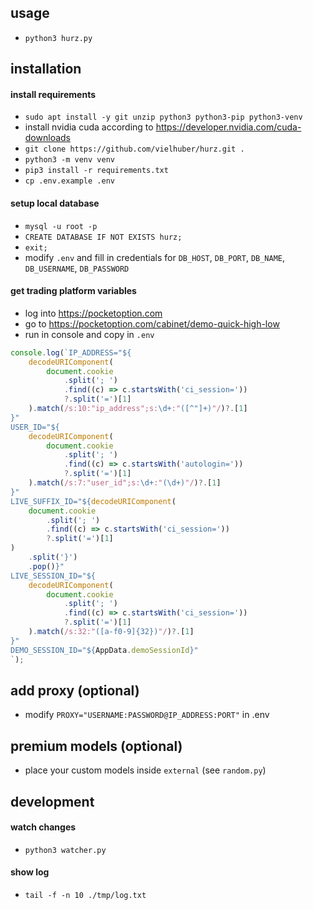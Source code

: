 ## usage

-   `python3 hurz.py`

## installation

#### install requirements

-   `sudo apt install -y git unzip python3 python3-pip python3-venv`
-   install nvidia cuda according to https://developer.nvidia.com/cuda-downloads
-   `git clone https://github.com/vielhuber/hurz.git .`
-   `python3 -m venv venv`
-   `pip3 install -r requirements.txt`
-   `cp .env.example .env`

#### setup local database

-   `mysql -u root -p`
-   `CREATE DATABASE IF NOT EXISTS hurz;`
-   `exit;`
-   modify `.env` and fill in credentials for `DB_HOST`, `DB_PORT`, `DB_NAME`, `DB_USERNAME`, `DB_PASSWORD`

#### get trading platform variables

-   log into https://pocketoption.com
-   go to https://pocketoption.com/cabinet/demo-quick-high-low
-   run in console and copy in `.env`

```js
console.log(`IP_ADDRESS="${
    decodeURIComponent(
        document.cookie
            .split('; ')
            .find((c) => c.startsWith('ci_session='))
            ?.split('=')[1]
    ).match(/s:10:"ip_address";s:\d+:"([^"]+)"/)?.[1]
}"
USER_ID="${
    decodeURIComponent(
        document.cookie
            .split('; ')
            .find((c) => c.startsWith('autologin='))
            ?.split('=')[1]
    ).match(/s:7:"user_id";s:\d+:"(\d+)"/)?.[1]
}"
LIVE_SUFFIX_ID="${decodeURIComponent(
    document.cookie
        .split('; ')
        .find((c) => c.startsWith('ci_session='))
        ?.split('=')[1]
)
    .split('}')
    .pop()}"
LIVE_SESSION_ID="${
    decodeURIComponent(
        document.cookie
            .split('; ')
            .find((c) => c.startsWith('ci_session='))
            ?.split('=')[1]
    ).match(/s:32:"([a-f0-9]{32})"/)?.[1]
}"
DEMO_SESSION_ID="${AppData.demoSessionId}"
`);
```

## add proxy (optional)

-   modify `PROXY="USERNAME:PASSWORD@IP_ADDRESS:PORT"` in .env

## premium models (optional)

-   place your custom models inside `external` (see `random.py`)

## development

#### watch changes

-   `python3 watcher.py`

#### show log

-   `tail -f -n 10 ./tmp/log.txt`

